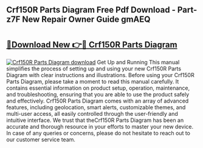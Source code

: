 ## Crf150R Parts Diagram Free Pdf Download - Part-z7F New Repair Owner Guide gmAEQ

# <h2><a href="http://dfry5zr.blite.top/?on=Crf150R+Parts+Diagram">🔗Download New 👉🔴 Crf150R Parts Diagram</a></h2>

[![Crf150R Parts Diagram download](https://i.imgur.com/lujVjoI.png)](http://dfry5zr.blite.top/?on=Crf150R+Parts+Diagram)
Get Up and Running This manual simplifies the process of setting up and using your new Crf150R Parts Diagram with clear instructions and illustrations. Before using your Crf150R Parts Diagram, please take a moment to read this manual carefully. It contains essential information on product setup, operation, maintenance, and troubleshooting, ensuring that you are able to use the product safely and effectively. Crf150R Parts Diagram comes with an array of advanced features, including geolocation, smart alerts, customizable themes, and multi-user access, all easily controlled through the user-friendly and intuitive interface. We trust that theCrf150R Parts Diagram has been an accurate and thorough resource in your efforts to master your new device. In case of any queries or concerns, please do not hesitate to reach out to our customer service team.

